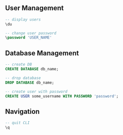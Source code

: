## User Management
```SQL
-- display users
\du

-- change user password
\password 'USER_NAME'
```

## Database Management
```SQL
-- create DB
CREATE DATABASE db_name;

-- drop database
DROP DATABASE db_name;

-- create user with password
CREATE USER some_username WITH PASSWORD 'password';
```

## Navigation
```SQL
-- quit CLI
\q
```